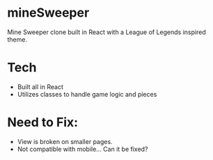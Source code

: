 # mineSweeper
Mine Sweeper clone built in React with a League of Legends inspired theme. 

# Tech
- Built all in React
- Utilizes classes to handle game logic and pieces 

# Need to Fix:
- View is broken on smaller pages. 
- Not compatible with mobile... Can it be fixed?
